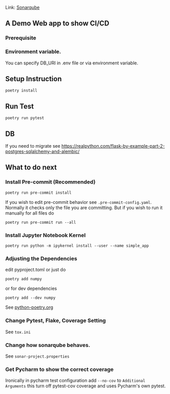 Link: [Sonarqube](https://sonarcloud.io/summary/overall?id=thegangtechnology_simple_app)


## A Demo Web app to show CI/CD

### Prerequisite

### Environment variable.
You can specify DB_URI in .env file or via environment variable.


## Setup Instruction

```
poetry install
```

## Run Test

```
poetry run pytest
```

## DB

If you need to migrate see
https://realpython.com/flask-by-example-part-2-postgres-sqlalchemy-and-alembic/

## What to do next

### Install Pre-commit (Recommended)

```
poetry run pre-commit install
```

If you wish to edit pre-commit behavior see ```.pre-commit-config.yaml```.
Normally it checks only the file you are committing. But if you wish to run it manually for all files do

```
poetry run pre-commit run --all
```

### Install Jupyter Notebook Kernel

```
poetry run python -m ipykernel install --user --name simple_app
```

### Adjusting the Dependencies

edit pyproject.toml or just do

```
poetry add numpy
```

or for dev dependencies

```
poetry add --dev numpy
```

See [python-poetry.org](https://python-poetry.org/)

### Change Pytest, Flake, Coverage Setting

See ```tox.ini```

### Change how sonarqube behaves.

See ```sonar-project.properties```

### Get Pycharm to show the correct coverage

Ironically in pycharm test configuration add `--no-cov` to `Additional Arguments` this turn off pytest-cov coverage and
uses Pycharm's own pytest.
